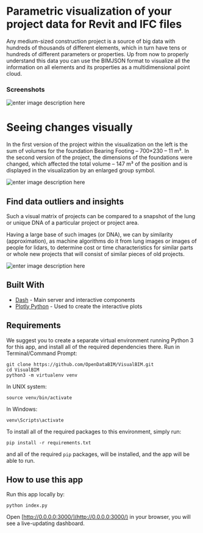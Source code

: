 # Parametric visualization of your project data for Revit and IFC files
Any medium-sized construction project is a source of big data with hundreds of thousands of different elements, which in turn have tens or hundreds of different parameters or properties. Up from now to properly understand this data you can use the BIMJSON format to visualize all the information on all elements and its properties as a multidimensional point cloud.
### Screenshots
![enter image description here](https://opendatabim.io/wp-content/uploads/2021/12/bandicam-2021-12-01-20-16-46-854.gif)

#  Seeing changes visually

In the first version of the project within the visualization on the left is the sum of volumes for the foundation Bearing Footing – 700×230 – 11 m³. In the second version of the project, the dimensions of the foundations were changed, which affected the total volume – 147 m³ of the position and is displayed in the visualization by an enlarged group symbol. 


![enter image description here](https://opendatabim.io/wp-content/uploads/2021/12/Unbenannt-2.png)
## Find data outliers and insights
Such a visual matrix of projects can be compared to a snapshot of the lung or unique DNA of a particular project or project area.

Having a large base of such images (or DNA), we can by similarity (approximation), as machine algorithms do it from lung images or images of people for lidars, to determine cost or time characteristics for similar parts or whole new projects that will consist of similar pieces of old projects.

![enter image description here](https://opendatabim.io/wp-content/uploads/2021/10/Ein-bisschen-Text-hinzufugen-3.png)


## Built With

-   [Dash](https://dash.plot.ly/)  - Main server and interactive components
-   [Plotly Python](https://plot.ly/python/)  - Used to create the interactive plots


## Requirements

We suggest you to create a separate virtual environment running Python 3 for this app, and install all of the required dependencies there. Run in Terminal/Command Prompt:

```
git clone https://github.com/OpenDataBIM/VisualBIM.git
cd VisualBIM
python3 -m virtualenv venv

```

In UNIX system:

```
source venv/bin/activate

```

In Windows:

```
venv\Scripts\activate

```

To install all of the required packages to this environment, simply run:

```
pip install -r requirements.txt

```

and all of the required  `pip`  packages, will be installed, and the app will be able to run.

## [](https://github.com/plotly/dash-sample-apps/tree/main/apps/dash-manufacture-spc-dashboard#how-to-use-this-app)How to use this app

Run this app locally by:

```
python index.py

```

Open  [http://0.0.0.0:3000/](http://0.0.0.0:3000/)  in your browser, you will see a live-updating dashboard.


